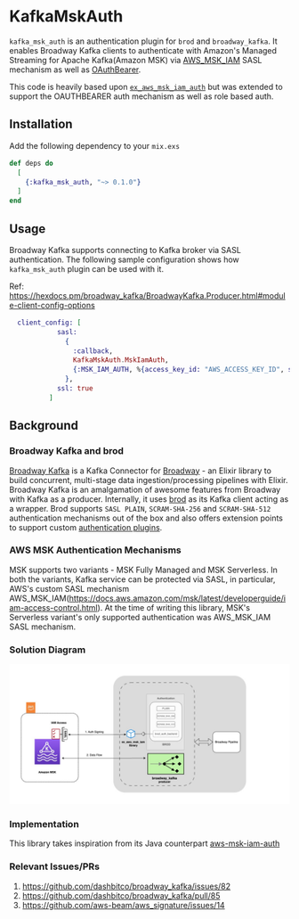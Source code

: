 # KafkaMskAuth

`kafka_msk_auth` is an authentication plugin for `brod` and `broadway_kafka`. It enables Broadway Kafka clients to authenticate with Amazon's Managed Streaming for Apache Kafka(Amazon MSK) via [AWS_MSK_IAM](https://docs.aws.amazon.com/msk/latest/developerguide/iam-access-control.html) SASL mechanism as well as [OAuthBearer](https://docs.confluent.io/platform/current/security/authentication/sasl/oauthbearer/overview.html).

This code is heavily based upon [`ex_aws_msk_iam_auth`](https://github.com/BigThinkcode/ex_aws_msk_iam_auth/) but was extended to support the OAUTHBEARER auth mechanism as well as role based auth.


## Installation

Add the following dependency to your `mix.exs`
```elixir
def deps do
  [
    {:kafka_msk_auth, "~> 0.1.0"}
  ]
end
```

## Usage

Broadway Kafka supports connecting to Kafka broker via SASL authentication. The following sample configuration shows how `kafka_msk_auth` plugin can be used with it.
 
Ref: https://hexdocs.pm/broadway_kafka/BroadwayKafka.Producer.html#module-client-config-options

```elixir
  client_config: [
            sasl:
              {
                :callback, 
                KafkaMskAuth.MskIamAuth, 
                {:MSK_IAM_AUTH, %{access_key_id: "AWS_ACCESS_KEY_ID", secret_access_key: "AWS_SECRET_ACCESS_KEY"}}
              },
            ssl: true
          ]
```

## Background

### Broadway Kafka and brod
[Broadway Kafka](https://github.com/dashbitco/broadway_kafka) is a Kafka Connector for [Broadway](https://github.com/dashbitco/broadway) - an Elixir library to build concurrent, multi-stage data ingestion/processing pipelines with Elixir.
Broadway Kafka is an amalgamation of awesome features from Broadway with Kafka as a producer. Internally, it uses [brod](https://github.com/kafka4beam/brod) as its Kafka client acting as a wrapper. Brod supports `SASL PLAIN`, `SCRAM-SHA-256` and `SCRAM-SHA-512` authentication mechanisms out of the box and also offers extension points to support custom [authentication plugins](https://github.com/kafka4beam/brod#authentication-support). 

### AWS MSK Authentication Mechanisms
MSK supports two variants - MSK Fully Managed and MSK Serverless. In both the variants, Kafka service can be protected via SASL, in particular, AWS's custom SASL mechanism AWS_MSK_IAM(https://docs.aws.amazon.com/msk/latest/developerguide/iam-access-control.html). At the time of writing this library, MSK's Serverless variant's only supported authentication was AWS_MSK_IAM SASL mechanism.

### Solution Diagram
![Solution Diagram](solution.png)

### Implementation
This library takes inspiration from its Java counterpart [aws-msk-iam-auth](https://github.com/aws/aws-msk-iam-auth)

### Relevant Issues/PRs
1. https://github.com/dashbitco/broadway_kafka/issues/82
2. https://github.com/dashbitco/broadway_kafka/pull/85
3. https://github.com/aws-beam/aws_signature/issues/14
